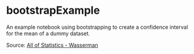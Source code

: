 # bootstrapExample
An example notebook using bootstrapping to create a confidence interval for the mean of a dummy dataset.

Source: [All of Statistics - Wasserman](https://www.amazon.co.uk/All-Statistics-Statistical-Inference-Springer/dp/0387402721)
